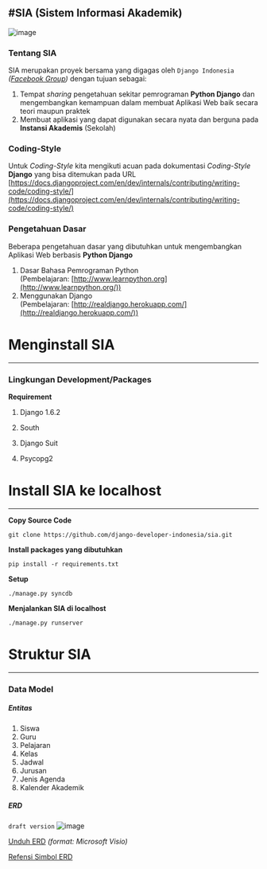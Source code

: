 #SIA (Sistem Informasi Akademik)
---
![image](https://dl.dropboxusercontent.com/u/83059892/SIA/beranda.png)

### Tentang SIA

SIA merupakan proyek bersama yang digagas oleh `Django Indonesia` *([Facebook Group](https://www.facebook.com/groups/739647266049228/))*
dengan tujuan sebagai:

1. Tempat *sharing* pengetahuan sekitar pemrograman **Python Django** dan mengembangkan kemampuan dalam membuat Aplikasi Web baik secara teori maupun praktek
2. Membuat aplikasi yang dapat digunakan secara nyata dan berguna pada **Instansi Akademis** (Sekolah)


### Coding-Style

Untuk *Coding-Style* kita mengikuti acuan pada dokumentasi *Coding-Style* **Django** yang bisa ditemukan pada URL [https://docs.djangoproject.com/en/dev/internals/contributing/writing-code/coding-style/](https://docs.djangoproject.com/en/dev/internals/contributing/writing-code/coding-style/)

### Pengetahuan Dasar

Beberapa pengetahuan dasar yang dibutuhkan untuk mengembangkan Aplikasi Web berbasis **Python Django**

1. Dasar Bahasa Pemrograman Python  
   (Pembelajaran: [http://www.learnpython.org](http://www.learnpython.org/))
2. Menggunakan Django  
   (Pembelajaran: [http://realdjango.herokuapp.com/](http://realdjango.herokuapp.com/))


# Menginstall SIA
---
### Lingkungan Development/Packages
**Requirement**

1. Django 1.6.2  
   
2. South  
          
3. Django Suit  

4. Psycopg2
   



# Install SIA ke localhost
---

**Copy Source Code**

`git clone https://github.com/django-developer-indonesia/sia.git`

**Install packages yang dibutuhkan**

`pip install -r requirements.txt`

**Setup**

`./manage.py syncdb`

**Menjalankan SIA di localhost**

`./manage.py runserver`



# Struktur SIA
---
### Data Model
##### Entitas

1. Siswa
2. Guru
3. Pelajaran
4. Kelas
5. Jadwal
6. Jurusan
7. Jenis Agenda
8. Kalender Akademik

##### ERD
`draft version`
![image](https://dl.dropboxusercontent.com/u/83059892/SIA/SIA-ERD.png)

[Unduh ERD](https://dl.dropboxusercontent.com/u/83059892/SIA/SIA-ERD.vdx) *(format: Microsoft Visio)*

[Refensi Simbol ERD](https://dl.dropboxusercontent.com/u/83059892/SIA/referensi-membaca-ERD.png)

